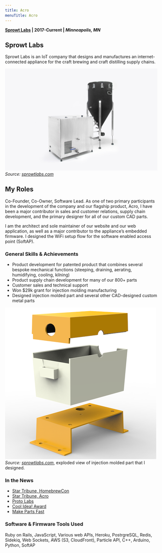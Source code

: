 ```yaml
---
title: Acro
menuTitle: Acro
---
```


**[Sprowt Labs](https://www.sprowtlabs.com/) | 2017-Current | _Minneapolis, MN_**

## Sprowt Labs

Sprowt Labs is an IoT company that designs and manufactures an internet-connected appliance for the craft brewing and craft distilling supply chains.

![Product shot of Acro](./../../Acro_product_shot_cropped.jpg)
_Source: [sprowtlabs.com](https://www.sprowtlabs.com)_

## My Roles
Co-Founder, Co-Owner, Software Lead. As one of two primary participants in the development of the company and our flagship product, Acro, I have been a major contributor in sales and customer relations, supply chain development, and the primary designer for all of our custom CAD parts.

I am the architect and sole maintainer of our website and our web application, as well as a major contributor to the appliance’s embedded firmware. I designed the WiFi setup flow for the software enabled access point (SoftAP).

### General Skills & Achievements
* Product development for patented product that combines several bespoke mechanical functions (steeping, draining, aerating, humidifying, cooling, kilning)
* Product supply chain development for many of our 800+ parts
* Customer sales and technical support
* Won $29k grant for injection molding manufacturing
* Designed injection molded part and several other CAD-designed custom metal parts


![Exploded view of injection molded part](./humidifier-box.png)
_Source: [sprowtlabs.com](https://www.sprowtlabs.com)_, exploded view of injection molded part that I designed.

### In the News
* [Star Tribune, HomebrewCon](http://www.startribune.com/sprowt-labs-launches-malting-system-for-nano-brewers/492130961/)
* [Star Tribune, Acro](http://www.startribune.com/making-your-own-beer-couldn-t-be-easier/442898123/)
* [Proto Labs](https://www.protolabs.com/about-us/cool-idea-award/sprowt-labs/)
* [Cool Idea! Award](https://www.protolabs.com/about-us/cool-idea-award/)
* [Make Parts Fast](https://www.makepartsfast.com/injection-molding-helps-inventors-meet-accelerated-timeline/)

### Software & Firmware Tools Used
Ruby on Rails, JavaScript, Various web APIs, Heroku, PostrgreSQL, Redis, Sidekiq, Web Sockets, AWS (S3, CloudFront), Particle API, C++, Arduino, Python, SoftAP




